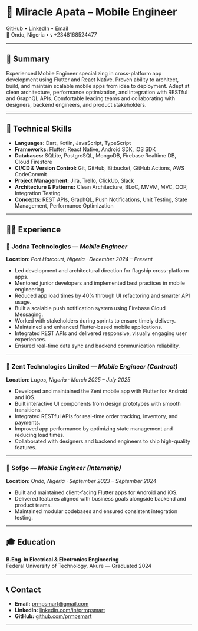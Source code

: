 # 📱 Miracle Apata – Mobile Engineer

[GitHub](https://github.com/prmpsmart) • [LinkedIn](https://linkedin.com/in/prmpsmart) • [Email](mailto:prmpsmart@gmail.com)  
📍 Ondo, Nigeria • 📞 +2348168524477

---

## 💼 Summary

Experienced Mobile Engineer specializing in cross-platform app development using Flutter and React Native. Proven ability to architect, build, and maintain scalable mobile apps from idea to deployment. Adept at clean architecture, performance optimization, and integration with RESTful and GraphQL APIs. Comfortable leading teams and collaborating with designers, backend engineers, and product stakeholders.

---

## 🧰 Technical Skills

- **Languages:** Dart, Kotlin, JavaScript, TypeScript
- **Frameworks:** Flutter, React Native, Android SDK, iOS SDK
- **Databases:** SQLite, PostgreSQL, MongoDB, Firebase Realtime DB, Cloud Firestore
- **CI/CD & Version Control:** Git, GitHub, Bitbucket, GitHub Actions, AWS CodeCommit
- **Project Management:** Jira, Trello, ClickUp, Slack
- **Architecture & Patterns:** Clean Architecture, BLoC, MVVM, MVC, OOP, Integration Testing
- **Concepts:** REST APIs, GraphQL, Push Notifications, Unit Testing, State Management, Performance Optimization

---

## 🧑‍💼 Experience

### 📍 Jodna Technologies — _Mobile Engineer_

**Location**: _Port Harcourt, Nigeria · December 2024 – Present_

- Led development and architectural direction for flagship cross-platform apps.
- Mentored junior developers and implemented best practices in mobile engineering.
- Reduced app load times by 40% through UI refactoring and smarter API usage.
- Built a scalable push notification system using Firebase Cloud Messaging.
- Worked with stakeholders during sprints to ensure timely delivery.
- Maintained and enhanced Flutter-based mobile applications.
- Integrated REST APIs and delivered responsive, visually engaging user experiences.
- Ensured real-time data sync and backend communication reliability.

---

### 📍 Zent Technologies Limited — _Mobile Engineer (Contract)_

**Location**: _Lagos, Nigeria · March 2025 – July 2025_

- Developed and maintained the Zent mobile app with Flutter for Android and iOS.
- Built interactive UI components from design prototypes with smooth transitions.
- Integrated RESTful APIs for real-time order tracking, inventory, and payments.
- Improved app performance by optimizing state management and reducing load times.
- Collaborated with designers and backend engineers to ship high-quality features.

---

### 📍 Sofgo — _Mobile Engineer (Internship)_

**Location**: _Ondo, Nigeria · September 2023 – September 2024_

- Built and maintained client-facing Flutter apps for Android and iOS.
- Delivered features aligned with business goals alongside backend and product teams.
- Maintained modular codebases and ensured consistent integration testing.

---

## 🎓 Education

**B.Eng. in Electrical & Electronics Engineering**  
Federal University of Technology, Akure — Graduated 2024

---

## 📞 Contact

- **Email:** [prmpsmart@gmail.com](mailto:prmpsmart@gmail.com)
- **LinkedIn:** [linkedin.com/in/prmpsmart](https://linkedin.com/in/prmpsmart)
- **GitHub:** [github.com/prmpsmart](https://github.com/prmpsmart)

---
